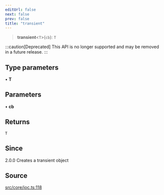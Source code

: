 ```yaml
---
editUrl: false
next: false
prev: false
title: "transient"
---
```


> **transient**\<`T`\>(`cb`): `T`

:::caution[Deprecated]
This API is no longer supported and may be removed in a future release.
:::

## Type parameters

• **T**

## Parameters

• **cb**

## Returns

`T`

## Since

2.0.0
Creates a transient object

## Source

[src/core/ioc.ts:118](https://github.com/sern-handler/handler/blob/3e9b9229c8e4036aa031b2eb106ad88a9cfb5a7b/src/core/ioc.ts#L118)

